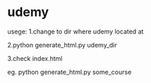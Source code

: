 # udemy

usege:
1.change to dir where udemy located at

2.python generate_html.py udemy_dir

3.check index.html


eg.
python generate_html.py some_course